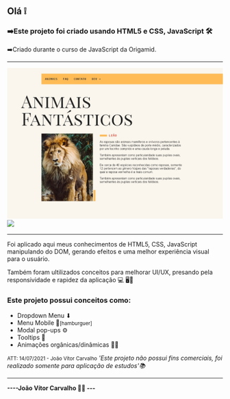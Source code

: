 <h2>Olá ❕</h2>
<h3>➡️Este projeto foi criado usando <strong>HTML5 e CSS, JavaScript</strong> 🛠️</h3>
<p>➡️Criado durante o curso de JavaScript da Origamid.</p>
<hr>
<img src="imgs/animais-fan.jpg"></img>
<br>
<img src="imgs/reponsive.JPG"></img>
<hr>
<p>Foi aplicado aqui meus conhecimentos de HTML5, CSS, JavaScript  manipulando do DOM, gerando efeitos e uma melhor experiência visual para o usuário.</p>
<p>Também foram ultilizados conceitos para melhorar UI/UX, presando pela responsividade e rapidez da aplicação 💻 🖥️📱</p>
<h3>Este projeto possui conceitos como:</h3>
<ul>
  <li>Dropdown Menu ⬇</li>
  <li>Menu Mobile 📱<small>[hamburguer]</small></li>
  <li>Modal pop-ups ⚙</li>
  <li>Tooltips 📍</li>
  <li>Animações orgânicas/dinâmicas 🧑‍💻</li>
</ul>
<small>ATT: 14/07/2021 - João Vítor Carvalho</small>
<em>'Este projeto não possui fins comerciais, foi realizado somente para aplicação de estudos'📚</em>
<hr>
<strong>----João Vítor Carvalho 👨‍💻 ---</strong>
